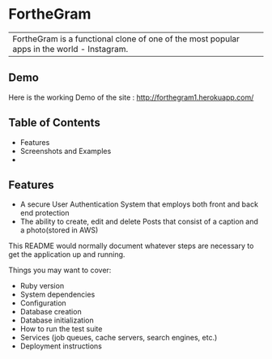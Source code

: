 # FortheGram

<table>
<tr>
<td>
FortheGram is a functional clone of one of the most popular apps in the world - Instagram. 
</td>
</tr>
<table>

## Demo

Here is the working Demo of the site : http://forthegram1.herokuapp.com/

## Table of Contents

* Features
* Screenshots and Examples
* 

## Features
* A secure User Authentication System that employs both front and back end protection
* The ability to create, edit and delete Posts that consist of a caption and a photo(stored in AWS)


This README would normally document whatever steps are necessary to get the
application up and running.

Things you may want to cover:

* Ruby version
* System dependencies
* Configuration
* Database creation
* Database initialization
* How to run the test suite
* Services (job queues, cache servers, search engines, etc.)
* Deployment instructions

